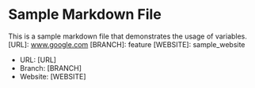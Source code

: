 # Sample Markdown File

This is a sample markdown file that demonstrates the usage of variables.
[URL]: www.google.com
[BRANCH]: feature
[WEBSITE]: sample_website

- URL: [URL]
- Branch: [BRANCH]
- Website: [WEBSITE]
